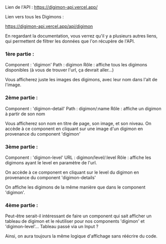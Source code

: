 
Lien de l'API : https://digimon-api.vercel.app/

Lien vers tous les Digimons :

https://digimon-api.vercel.app/api/digimon

En regardant la documentation, vous verrez qu'il y a plusieurs autres liens, qui permettent de filtrer les données que l'on récupère de l'API.


### 1ère partie :

Component : 'digimon'
Path : digimon
Rôle : affiche tous les digimons disponibles (à vous de trouver l'url, ça devrait aller...)

Vous afficherez juste les images des digimons, avec leur nom dans l'alt de l'image.


### 2ème partie :

Component : 'digimon-detail'
Path : digimon/:name
Rôle : affiche un digimon à partir de son nom

Vous afficherez son nom en titre de page, son image, et son niveau.
On accède à ce component en cliquant sur une image d'un digimon en provenance du component 'digimon'


### 3ème partie :

Component : 'digimon-level'
URL : digimon/level/:level
Rôle : affiche les digimons ayant le level en paramètre de l'url.

On accède à ce component en cliquant sur le level du digimon en provenance du component 'digimon-details'

On affiche les digimons de la même manière que dans le component 'digimon'.


### 4ème partie :

Peut-être serait-il intéressant de faire un component qui sait afficher un tableau de digimon et le réutiliser pour nos components 'digimon' et 'digimon-level'...
Tableau passé via un Input ?

Ainsi, on aura toujours la même logique d'affichage sans réécrire du code.





